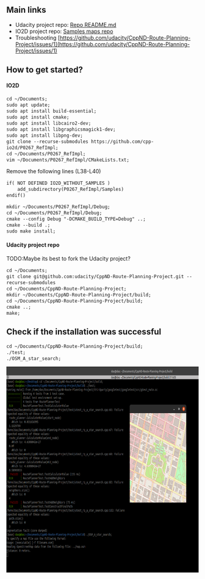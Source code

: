 ## Main links

- Udacity project repo: [Repo README.md](https://github.com/udacity/CppND-Route-Planning-Project/blob/master/README.md)
- IO2D project repo: [Samples maps repo](https://github.com/cpp-io2d/P0267_RefImpl/tree/master/P0267_RefImpl/Samples/maps)
- Troubleshooting [https://github.com/udacity/CppND-Route-Planning-Project/issues/1](https://github.com/udacity/CppND-Route-Planning-Project/issues/1)

## How to get started?

#### IO2D

```
cd ~/Documents;
sudo apt update;
sudo apt install build-essential;
sudo apt install cmake;
sudo apt install libcairo2-dev;
sudo apt install libgraphicsmagick1-dev;
sudo apt install libpng-dev;
git clone --recurse-submodules https://github.com/cpp-io2d/P0267_RefImpl;
cd ~/Documents/P0267_RefImpl;
vim ~/Documents/P0267_RefImpl/CMakeLists.txt;
```
Remove the following lines (L38-L40)
```
if( NOT DEFINED IO2D_WITHOUT_SAMPLES )
    add_subdirectory(P0267_RefImpl/Samples)
endif()
```

```
mkdir ~/Documents/P0267_RefImpl/Debug;
cd ~/Documents/P0267_RefImpl/Debug;
cmake --config Debug "-DCMAKE_BUILD_TYPE=Debug" ..;
cmake --build .;
sudo make install;
```

#### Udacity project repo

TODO:Maybe its best to fork the Udacity project?

```
cd ~/Documents;
git clone git@github.com:udacity/CppND-Route-Planning-Project.git --recurse-submodules
cd ~/Documents/CppND-Route-Planning-Project;
mkdir ~/Documents/CppND-Route-Planning-Project/build;
cd ~/Documents/CppND-Route-Planning-Project/build;
cmake ..;
make;
```

## Check if the installation was successful

```
cd ~/Documents/CppND-Route-Planning-Project/build;
./test;
./OSM_A_star_search;
```

<img src="setup_success.png" width="800" height="540" />